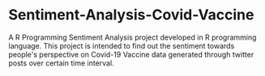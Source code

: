# Sentiment-Analysis-Covid-Vaccine
A R Programming Sentiment Analysis project developed in R programming language. This project is intended to find out the sentiment towards people's perspective on Covid-19 Vaccine data generated through twitter posts over certain time interval.
